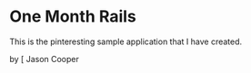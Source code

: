# One Month Rails

This is the pinteresting sample application that I have created.

by [ Jason Cooper
